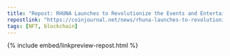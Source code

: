 ```yaml
---
title: "Repost: RHUNA Launches to Revolutionize the Events and Entertainment Industry with Fintech Innovation - CoinJournal"
repostlink: "https://coinjournal.net/news/rhuna-launches-to-revolutionize-the-events-and-entertainment-industry-with-fintech-innovation/"
tags: [NFT, blockchain]
---
```


{% include embed/linkpreview-repost.html %}
